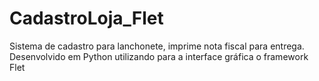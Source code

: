 # CadastroLoja_Flet
Sistema de cadastro para lanchonete, imprime nota fiscal para entrega. Desenvolvido em Python utilizando para a interface gráfica o framework Flet
